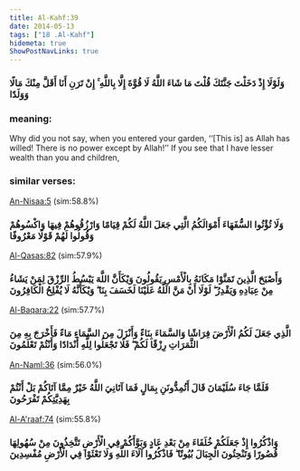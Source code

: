 ```yaml
---
title: Al-Kahf:39
date: 2014-05-13
tags: ["18 .Al-Kahf"]
hidemeta: true 
ShowPostNavLinks: true 
---
```

### وَلَوْلَا إِذْ دَخَلْتَ جَنَّتَكَ قُلْتَ مَا شَاءَ اللَّهُ لَا قُوَّةَ إِلَّا بِاللَّهِ ۚ إِنْ تَرَنِ أَنَا أَقَلَّ مِنْكَ مَالًا وَوَلَدًا
### meaning: 
Why did you not say, when you entered your garden, ‘‘[This is] as Allah has willed! There is no power except by Allah!’’ If you see that I have lesser wealth than you and children,
### similar verses: 

[An-Nisaa:5](/4/5) (sim:58.8%)

### وَلَا تُؤْتُوا السُّفَهَاءَ أَمْوَالَكُمُ الَّتِي جَعَلَ اللَّهُ لَكُمْ قِيَامًا وَارْزُقُوهُمْ فِيهَا وَاكْسُوهُمْ وَقُولُوا لَهُمْ قَوْلًا مَعْرُوفًا

[Al-Qasas:82](/28/82) (sim:57.9%)

### وَأَصْبَحَ الَّذِينَ تَمَنَّوْا مَكَانَهُ بِالْأَمْسِ يَقُولُونَ وَيْكَأَنَّ اللَّهَ يَبْسُطُ الرِّزْقَ لِمَنْ يَشَاءُ مِنْ عِبَادِهِ وَيَقْدِرُ ۖ لَوْلَا أَنْ مَنَّ اللَّهُ عَلَيْنَا لَخَسَفَ بِنَا ۖ وَيْكَأَنَّهُ لَا يُفْلِحُ الْكَافِرُونَ

[Al-Baqara:22](/2/22) (sim:57.7%)

### الَّذِي جَعَلَ لَكُمُ الْأَرْضَ فِرَاشًا وَالسَّمَاءَ بِنَاءً وَأَنْزَلَ مِنَ السَّمَاءِ مَاءً فَأَخْرَجَ بِهِ مِنَ الثَّمَرَاتِ رِزْقًا لَكُمْ ۖ فَلَا تَجْعَلُوا لِلَّهِ أَنْدَادًا وَأَنْتُمْ تَعْلَمُونَ

[An-Naml:36](/27/36) (sim:56.0%)

### فَلَمَّا جَاءَ سُلَيْمَانَ قَالَ أَتُمِدُّونَنِ بِمَالٍ فَمَا آتَانِيَ اللَّهُ خَيْرٌ مِمَّا آتَاكُمْ بَلْ أَنْتُمْ بِهَدِيَّتِكُمْ تَفْرَحُونَ

[Al-A'raaf:74](/7/74) (sim:55.8%)

### وَاذْكُرُوا إِذْ جَعَلَكُمْ خُلَفَاءَ مِنْ بَعْدِ عَادٍ وَبَوَّأَكُمْ فِي الْأَرْضِ تَتَّخِذُونَ مِنْ سُهُولِهَا قُصُورًا وَتَنْحِتُونَ الْجِبَالَ بُيُوتًا ۖ فَاذْكُرُوا آلَاءَ اللَّهِ وَلَا تَعْثَوْا فِي الْأَرْضِ مُفْسِدِينَ
